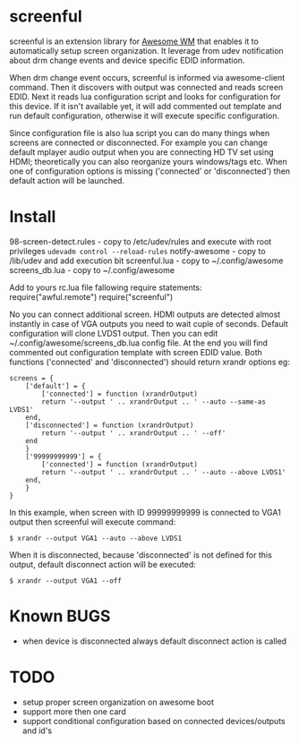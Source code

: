 screenful
=========

screenful is an extension library for [Awesome WM](http://awesome.naquadah.org/) that enables it to automatically setup screen organization. It leverage from udev notification about drm change events and device specific EDID information.

When drm change event occurs, screenful is informed via awesome-client command. Then it discovers with output was connected and reads screen EDID. Next it reads lua configuration script and looks for configuration for this device. If it isn't available yet, it will add commented out template and run default configuration, otherwise it will execute specific configuration.

Since configuration file is also lua script you can do many things when screens are connected or disconnected. For example you can change default mplayer audio output when you are connecting HD TV set using HDMI; theoretically you can also reorganize yours windows/tags etc. When one of configuration options is missing ('connected' or 'disconnected') then default action will be launched.

Install
=======

98-screen-detect.rules - copy to /etc/udev/rules and execute with root privileges `udevadm control --reload-rules`
notify-awesome - copy to /lib/udev and add execution bit
screenful.lua - copy to ~/.config/awesome
screens_db.lua - copy to ~/.config/awesome

Add to yours rc.lua file fallowing require statements:
require("awful.remote")
require("screenful")

No you can connect additional screen. HDMI outputs are detected almost instantly in case of VGA outputs you need to wait cuple of seconds. Default configuration will clone LVDS1 output. Then you can edit ~/.config/awesome/screens_db.lua config file. At the end you will find commented out configuration template with screen EDID value. Both functions ('connected' and 'disconnected') should return xrandr options eg:

```
screens = {
    ['default'] = {
        ['connected'] = function (xrandrOutput)
	    return '--output ' .. xrandrOutput .. ' --auto --same-as LVDS1'
	end,
	['disconnected'] = function (xrandrOutput)
	    return '--output ' .. xrandrOutput .. ' --off'
	end
    }
    ['99999999999'] = {
        ['connected'] = function (xrandrOutput)
	    return '--output ' .. xrandrOutput .. ' --auto --above LVDS1'
	end,
    }
}
```

In this example, when screen with ID 99999999999 is connected to VGA1 output then screenful will execute command:

```
$ xrandr --output VGA1 --auto --above LVDS1
```

When it is disconnected, because 'disconnected' is not defined for this output, default disconnect action will be executed:

```
$ xrandr --output VGA1 --off
```

Known BUGS
=========

* when device is disconnected always default disconnect action is called

TODO
====

* setup proper screen organization on awesome boot
* support more then one card
* support conditional configuration based on connected devices/outputs and id's
